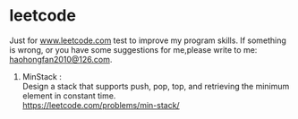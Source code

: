 # leetcode
Just for www.leetcode.com test to improve my program skills. If something is wrong, or you have some suggestions for me,please write to me: haohongfan2010@126.com. 

    
1. MinStack :   
	Design a stack that supports push, pop, top, and retrieving the minimum element in constant time.  
	https://leetcode.com/problems/min-stack/
